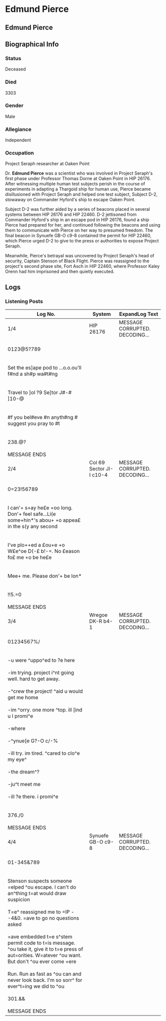 # Edmund Pierce
## Edmund Pierce

		

## Biographical Info

### Status

Deceased

### Died

3303

### Gender

Male

### Allegiance

Independent

### Occupation

Project Seraph researcher at Oaken Point

Dr. **Edmund Pierce** was a scientist who was involved in Project Seraph's first phase under Professor Thomas Dorne at Oaken Point in HIP 26176. After witnessing multiple human test subjects perish in the course of experiments in adapting a Thargoid ship for human use, Pierce became disillusioned with Project Seraph and helped one test subject, Subject D-2, stowaway on Commander Hyford's ship to escape Oaken Point.

Subject D-2 was further aided by a series of beacons placed in several systems between HIP 26176 and HIP 22460. D-2 jettisoned from Commander Hyford's ship in an escape pod in HIP 26176, found a ship Pierce had prepared for her, and continued following the beacons and using them to communicate with Pierce on her way to presumed freedom. The final beacon in Synuefe GB-O c9-8 contained the permit for HIP 22460, which Pierce urged D-2 to give to the press or authorities to expose Project Seraph.

Meanwhile, Pierce's betrayal was uncovered by Project Seraph's head of security, Captain Stenson of Black Flight. Pierce was reassigned to the project's second phase site, Fort Asch in HIP 22460, where Professor Kaley Orenn had him imprisoned and then quietly executed.

## Logs

### Listening Posts

| Log No. | System | ExpandLog Text |
| --- | --- | --- |
| 1/4 | HIP 26176 | MESSAGE CORRUPTED. DECODING...<br>
<br>0123@5?789<br><br><br>Set the es]ape pod to ...o.o.ou'll f#nd a sh#p wa#t#ng<br><br><br>Travel to ]ol ?9 Se]tor J#-# ]10-@<br><br><br>#f you bel#eve #n anyth#ng # suggest you pray to #t<br><br><br>238.@?<br><br>MESSAGE ENDS<br> |
| 2/4 | Col 69 Sector JI-I c10-4 | MESSAGE CORRUPTED. DECODING...<br>
<br>0=23!56789<br><br><br>I can'+ s+ay he£e +oo long. Don'+ feel safe...Li(e some+hin\*'s abou+ +o appea£ in the s(y any second<br><br><br>I've plo++ed a £ou+e +o W£e^oe D(-£ b!-=. No £eason fo£ me +o be he£e<br><br><br>Mee+ me. Please don'+ be lon\*<br><br><br>!!5.=0<br><br>MESSAGE ENDS<br> |
| 3/4 | Wregoe DK-R b4-1 | MESSAGE CORRUPTED. DECODING...<br>
<br>01234567%/<br><br><br>-u were ^uppo^ed to ?e here<br><br>-im trying. project i^nt going well. hard to get away.<br><br>-^crew the project! ^aid u would get me home<br><br>-im ^orry. one more ^top. ill [ind u I promi^e<br><br>-where<br><br>-^ynue[e G?-O c/-%<br><br>-ill try. im tired. ^cared to clo^e my eye^<br><br>-the dream^?<br><br>-ju^t meet me<br><br>-ill ?e there. i promi^e<br><br><br>376./0<br><br>MESSAGE ENDS<br> |
| 4/4 | Synuefe GB-O c9-8 | MESSAGE CORRUPTED. DECODING...<br>
<br>01-345&789<br><br><br>Stenson suspects someone =elped ^ou escape. I can't do an^thing t=at would draw suspicion<br><br>T=e^ reassigned me to =IP --4&0. =ave to go no questions asked<br><br>=ave embedded t=e s^stem permit code to t=is message. ^ou take it, give it to t=e press of aut=orities. W=atever ^ou want. But don't ^ou ever come =ere<br><br>Run. Run as fast as ^ou can and never look back. I'm so sorr^ for ever^t=ing we did to ^ou<br><br>301.&&<br><br>MESSAGE ENDS<br> |